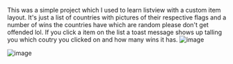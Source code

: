 This was a simple project which I used to learn listview with a custom item layout.
It's just a list of countries with pictures of their respective flags and a number of wins the countries have which are random please don't get offended lol.
If you click a item on the list a toast message shows up talling you which coutry you clicked on and how many wins it has.
![image](https://github.com/Toiletman007/WorldCupApp-fixedGit/assets/138164750/8bde5ae3-4529-4827-9d50-134653a600ee)

![image](https://github.com/Toiletman007/WorldCupApp-fixedGit/assets/138164750/e5e74886-e5fd-4ad7-81d5-a763db98b145)

